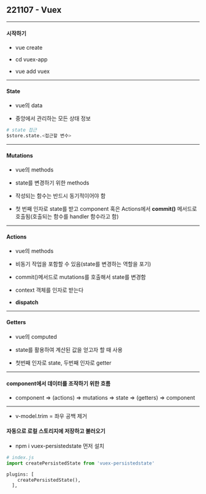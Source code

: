 ## 221107 - Vuex

---

#### 시작하기

- vue create <vuex-app>

- cd vuex-app

- vue add vuex

---

#### State

- vue의 data

- 중앙에서 관리하는 모든 상태 정보

```python
# state 접근
$store.state.<접근할 변수>
```

---

#### Mutations

- vue의 methods

- state를 변경하기 위한 methods

- 작성되는 함수는 반드시 동기적이어야 함

- 첫 번째 인자로 state를 받고 component 혹은 Actions에서 **commit()** 메서드로 호출됨(호출되는 함수를 handler 함수라고 함)

---

#### Actions

- vue의 methods

- 비동기 작업을 포함할 수 있음(state를 변경하는 역할을 포기)

- commit()메서드로 mutations를 호출해서 state를 변경함

- context 객체를 인자로 받는다

- **dispatch**

---

#### Getters

- vue의 computed

- state를 활용하여 계산된 값을 얻고자 할 때 사용

- 첫번째 인자로 state, 두번째 인자로 getter

---

#### component에서 데이터를 조작하기 위한 흐름

- component => (actions) => mutations => state => (getters) => component

---

- v-model.trim = 좌우 공백 제거

#### 자동으로 로컬 스토리지에 저장하고 불러오기

- npm i vuex-persistedstate 먼저 설치

```python
# index.js
import createPersistedState from 'vuex-persistedstate'

plugins: [
    createPersistedState(),
  ],
```


